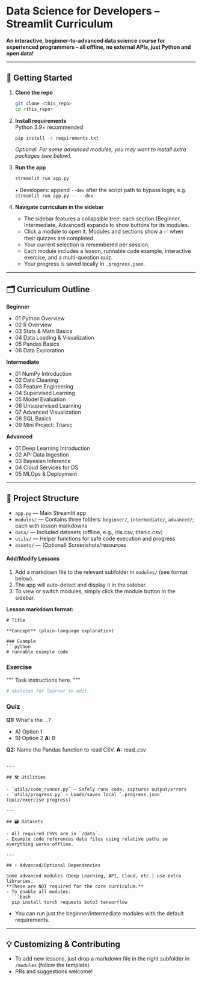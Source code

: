 # Data Science for Developers – Streamlit Curriculum

**An interactive, beginner-to-advanced data science course for experienced programmers – all offline, no external APIs, just Python and open data!**

---

## 🚀 Getting Started

1. **Clone the repo**  
   ```bash
   git clone <this_repo>
   cd <this_repo>
   ```

2. **Install requirements**  
   Python 3.9+ recommended  
   ```bash
   pip install -r requirements.txt
   ```
   *Optional: For some advanced modules, you may want to install extra packages (see below).*

3. **Run the app**  
   ```bash
   streamlit run app.py
   ```
   • Developers: append `--dev` after the script path to bypass login, e.g. `streamlit run app.py -- --dev`

4. **Navigate curriculum in the sidebar**  
   - The sidebar features a collapsible tree: each section (Beginner, Intermediate, Advanced) expands to show buttons for its modules.
   - Click a module to open it. Modules and sections show a ✅ when their quizzes are completed.
   - Your current selection is remembered per session.
   - Each module includes a lesson, runnable code example, interactive exercise, and a multi-question quiz.
   - Your progress is saved locally in `.progress.json`.

---

## 🗂️ Curriculum Outline

**Beginner**
- 01 Python Overview
- 02 R Overview
- 03 Stats & Math Basics
- 04 Data Loading & Visualization
- 05 Pandas Basics
- 06 Data Exploration

**Intermediate**
- 01 NumPy Introduction
- 02 Data Cleaning
- 03 Feature Engineering
- 04 Supervised Learning
- 05 Model Evaluation
- 06 Unsupervised Learning
- 07 Advanced Visualization
- 08 SQL Basics
- 09 Mini Project: Titanic

**Advanced**
- 01 Deep Learning Introduction
- 02 API Data Ingestion
- 03 Bayesian Inference
- 04 Cloud Services for DS
- 05 MLOps & Deployment

---

## 📁 Project Structure

- `app.py` — Main Streamlit app
- `modules/` — Contains three folders: `beginner/`, `intermediate/`, `advanced/`; each with lesson markdowns
- `data/` — Included datasets (offline, e.g., iris.csv, titanic.csv)
- `utils/` — Helper functions for safe code execution and progress
- `assets/` — (Optional) Screenshots/resources

#### Add/Modify Lessons

1. Add a markdown file to the relevant subfolder in `modules/` (see format below).
2. The app will auto-detect and display it in the sidebar.  
3. To view or switch modules, simply click the module button in the sidebar.

**Lesson markdown format:**

```
# Title

**Concept** (plain-language explanation)

### Example
```python
# runnable example code
```

### Exercise
"""
Task instructions here.
"""
```python
# skeleton for learner to edit
```

### Quiz
**Q1:** What's the ...?
- A) Option 1
- B) Option 2
**A:** B

**Q2:** Name the Pandas function to read CSV.
**A:** read_csv
```

---

## 🛠️ Utilities

- `utils/code_runner.py` — Safely runs code, captures output/errors
- `utils/progress.py` — Loads/saves local `.progress.json` (quiz/exercise progress)

---

## 🗃️ Datasets

- All required CSVs are in `/data`.
- Example code references data files using relative paths so everything works offline.

---

## ⚡ Advanced/Optional Dependencies

Some advanced modules (Deep Learning, API, Cloud, etc.) use extra libraries.
**These are NOT required for the core curriculum.**
- To enable all modules:  
  ```bash
  pip install torch requests boto3 tensorflow
  ```
- You can run just the beginner/intermediate modules with the default requirements.

---

## 💡 Customizing & Contributing

- To add new lessons, just drop a markdown file in the right subfolder in `/modules` (follow the template).
- PRs and suggestions welcome!